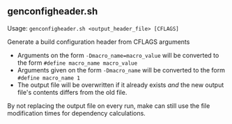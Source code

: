 genconfigheader.sh
------------------

Usage: `genconfigheader.sh <output_header_file> [CFLAGS]`

Generate a build configuration header from CFLAGS arguments

 - Arguments on the form `-Dmacro_name=macro_value` will be converted to
   the form `#define macro_name macro_value`
 - Arguments given on the form `-Dmacro_name` will be converted to the form `#define macro_name 1`
 - The output file will be overwritten if it already exists _and_ the new output file's contents differs from the old file.

By not replacing the output file on every run, make can still use the file
modification times for dependency calculations.
